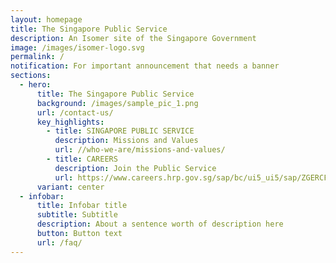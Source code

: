 ```yaml
---
layout: homepage
title: The Singapore Public Service
description: An Isomer site of the Singapore Government
image: /images/isomer-logo.svg
permalink: /
notification: For important announcement that needs a banner
sections:
  - hero:
      title: The Singapore Public Service
      background: /images/sample_pic_1.png
      url: /contact-us/
      key_highlights:
        - title: SINGAPORE PUBLIC SERVICE
          description: Missions and Values
          url: //who-we-are/missions-and-values/
        - title: CAREERS
          description: Join the Public Service
          url: https://www.careers.hrp.gov.sg/sap/bc/ui5_ui5/sap/ZGERCFA004/index.html
      variant: center
  - infobar:
      title: Infobar title
      subtitle: Subtitle
      description: About a sentence worth of description here
      button: Button text
      url: /faq/
---
```

